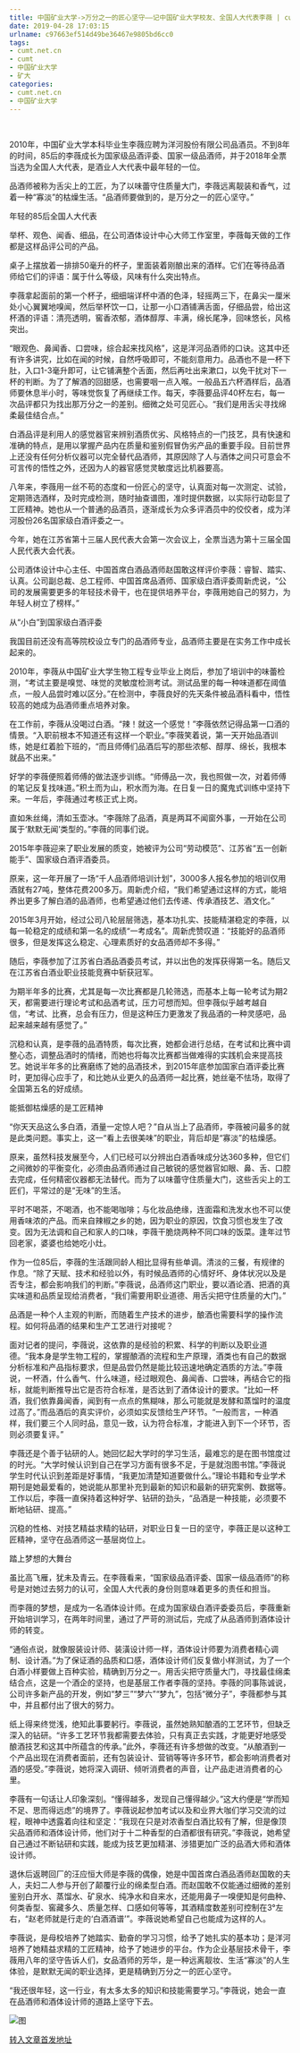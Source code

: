 ```yaml
---
title: 中国矿业大学->万分之一的匠心坚守——记中国矿业大学校友、全国人大代表李薇 | cumt.net.cn
date: 2019-04-28 17:03:15
urlname: c97663ef514d49be36467e9805bd6cc0
tags: 
- cumt.net.cn
- cumt
- 中国矿业大学
- 矿大
categories:
- cumt.net.cn
- 中国矿业大学
---
```


  

2010年，中国矿业大学本科毕业生李薇应聘为洋河股份有限公司品酒员。不到8年的时间，85后的李薇成长为国家级品酒评委、国家一级品酒师，并于2018年全票当选为全国人大代表，是酒业人大代表中最年轻的一位。

品酒师被称为舌尖上的工匠，为了以味蕾守住质量大门，李薇远离靓装和香气，过着一种“寡淡”的枯燥生活。“品酒师要做到的，是万分之一的匠心坚守。”

年轻的85后全国人大代表

举杯、观色、闻香、细品，在公司酒体设计中心大师工作室里，李薇每天做的工作都是这样品评公司的产品。

桌子上摆放着一排排50毫升的杯子，里面装着刚酿出来的酒样。它们在等待品酒师给它们的评语：属于什么等级，风味有什么突出特点。

李薇拿起面前的第一个杯子，细细端详杯中酒的色泽，轻摇两三下，在鼻尖一厘米处小心翼翼地嗅闻，然后举杯饮一口，让那一小口酒铺满舌面，仔细品尝，给出这杯酒的评语：清亮透明，窖香浓郁，酒体醇厚、丰满，绵长尾净，回味悠长，风格突出。

“眼观色、鼻闻香、口尝味，综合起来找风格”，这是洋河品酒师的口诀。这其中还有许多讲究，比如在闻的时候，自然呼吸即可，不能刻意用力。品酒也不是一杯下肚，入口1-3毫升即可，让它铺满整个舌面，然后再吐出来漱口，以免干扰对下一杯的判断。为了了解酒的回甜感，也需要咽一点入喉。一般品五六杯酒样后，品酒师要休息半小时，等味觉恢复了再继续工作。每天，李薇要品评40杯左右，每一次品评都只为找出那万分之一的差别。细微之处可见匠心。“我们是用舌尖寻找绵柔最佳结合点。”

白酒品评是利用人的感觉器官来辨别酒质优劣、风格特点的一门技艺，具有快速和准确的特点，是用以掌握产品内在质量和鉴别假冒伪劣产品的重要手段。目前世界上还没有任何分析仪器可以完全替代品酒师，其原因除了人与酒体之间只可意会不可言传的悟性之外，还因为人的器官感觉灵敏度远比机器要高。

八年来，李薇用一丝不苟的态度和一份匠心的坚守，认真面对每一次测定、试验，定期筛选酒样，及时完成检测，随时抽查谱图，准时提供数据，以实际行动彰显了工匠精神。她也从一个普通的品酒员，逐渐成长为众多评酒员中的佼佼者，成为洋河股份26名国家级白酒评委之一。

今年，她在江苏省第十三届人民代表大会第一次会议上，全票当选为第十三届全国人民代表大会代表。

公司酒体设计中心主任、中国首席白酒品酒师赵国敢这样评价李薇：睿智、踏实、认真。公司副总裁、总工程师、中国首席品酒师、国家级白酒评委周新虎说，“公司的发展需要更多的年轻技术骨干，也在提供培养平台，李薇用她自己的努力，为年轻人树立了榜样。”       

从“小白”到国家级白酒评委

我国目前还没有高等院校设立专门的品酒师专业，品酒师主要是在实务工作中成长起来的。

2010年，李薇从中国矿业大学生物工程专业毕业上岗后，参加了培训中的味蕾检测，“考试主要是嗅觉、味觉的灵敏度检测考试。测试品里的每一种味道都在阈值点，一般人品尝时难以区分。”在检测中，李薇良好的先天条件被品酒科看中，悟性较高的她成为品酒师重点培养对象。

在工作前，李薇从没喝过白酒。“辣！就这一个感觉！”李薇依然记得品第一口酒的情景。“入职前根本不知道还有这样一个职业。”李薇笑着说，第一天开始品酒训练，她是红着脸下班的，“而且师傅们品酒后写的那些浓郁、醇厚、绵长，我根本就品不出来。”

好学的李薇便照着师傅的做法逐步训练。“师傅品一次，我也照做一次，对着师傅的笔记反复找味道。”积土而为山，积水而为海。在日复一日的魔鬼式训练中坚持下来。一年后，李薇通过考核正式上岗。

直如朱丝绳，清如玉壶冰。“李薇除了品酒，真是两耳不闻窗外事，一开始在公司属于‘默默无闻’类型的。”李薇的同事们说。

2015年李薇迎来了职业发展的质变，她被评为公司“劳动模范”、江苏省“五一创新能手”、国家级白酒评酒委员。

原来，这一年开展了一场“千人品酒师培训计划”，3000多人报名参加的培训仅用酒就有27吨，整体花费200多万。周新虎介绍，“我们希望通过这样的方式，能培养出更多了解白酒的品酒师，也希望通过他们去传递、传承酒技艺、酒文化。”

2015年3月开始，经过公司八轮层层筛选，基本功扎实、技能精湛稳定的李薇，以每一轮稳定的成绩和第一名的成绩“一考成名”。周新虎赞叹道：“技能好的品酒师很多，但是发挥这么稳定、心理素质好的女品酒师却不多得。”

随后，李薇参加了江苏省白酒品酒委员考试，并以出色的发挥获得第一名。随后又在江苏省白酒业职业技能竞赛中斩获冠军。

为期半年多的比赛，尤其是每一次比赛都是几轮筛选，而基本上每一轮考试为期2天，都需要进行理论考试和品酒考试，压力可想而知。但李薇似乎越考越自信，“考试、比赛，总会有压力，但是这种压力更激发了我品酒的一种灵感吧，品起来越来越有感觉了。”

沉稳和认真，是李薇的品酒特质，每次比赛，她都会进行总结，在考试和比赛中调整心态，调整品酒时的情绪，而她也将每次比赛都当做难得的实践机会来提高技艺。她说半年多的比赛磨练了她的品酒技术，到2015年底参加国家白酒评委比赛时，更加得心应手了，和比她从业更久的品酒师一起比赛，她丝毫不怯场，取得了全国第五名的好成绩。       

能抵御枯燥感的是工匠精神

“你天天品这么多白酒，酒量一定惊人吧？”自从当上了品酒师，李薇被问最多的就是此类问题。事实上，这一“看上去很美味”的职业，背后却是“寡淡”的枯燥感。

原来，虽然科技发展至今，人们已经可以分辨出白酒香味成分达360多种，但它们之间微妙的平衡变化，必须由品酒师通过自己敏锐的感觉器官如眼、鼻、舌、口腔去完成，任何精密仪器都无法替代。而为了以味蕾守住质量大门，这些舌尖上的工匠们，平常过的是“无味”的生活。

平时不喝茶，不喝酒，也不能喝咖啡；与化妆品绝缘，连面霜和洗发水也不可以使用香味浓的产品。而来自辣椒之乡的她，因为职业的原因，饮食习惯也发生了改变。因为无法调和自己和家人的口味，李薇干脆烧两种不同口味的饭菜。逢年过节回老家，婆婆也给她吃小灶。

作为一位85后，李薇的生活跟同龄人相比显得有些单调。清淡的三餐，有规律的作息。“除了天赋、技术和经验以外，有时候品酒师的心情好坏、身体状况以及是否专注，都会影响我们的判断。”李薇说，品酒师这门职业，要以酒论酒、把酒的真实味道和品质呈现给消费者，“我们需要用职业道德、用舌尖把守住质量的大门。”

品酒是一种个人主观的判断，而随着生产技术的进步，酿酒也需要科学的操作流程。如何将品酒的结果和生产工艺进行对接呢？

面对记者的提问，李薇说，这依靠的是经验的积累、科学的判断以及职业道德。“我本身是学生物工程的，掌握酿酒的流程和生产原理，酒类也有自己的数据分析标准和产品指标要求，但是品尝仍然是能比较迅速地确定酒质的方法。”李薇说，一杯酒，什么香气、什么味道，经过眼观色、鼻闻香、口尝味，再结合它的指标，就能判断推导出它是否符合标准，是否达到了酒体设计的要求。“比如一杯酒，我们依靠鼻闻香，闻到有一点点的焦糊味，那么可能就是发酵和蒸馏时的温度过高了。”而品酒后的真实评价，必须如实反馈给生产环节。“一般而言，一种酒样，我们要三个人同时品，意见一致，认为符合标准，才能进入到下一个环节，否则必须要复评。”

李薇还是个善于钻研的人。她回忆起大学时的学习生活，最难忘的是在图书馆度过的时光。“大学时候认识到自己在学习方面有很多不足，于是就泡图书馆。”李薇说学生时代认识到差距是好事情，“我更加清楚知道要做什么。”理论书籍和专业学术期刊是她最爱看的，她说能从那里补充到最新的知识和最新的研究案例、数据等。工作以后，李薇一直保持着这种好学、钻研的劲头，“品酒是一种技能，必须要不断地钻研、提高。”

沉稳的性格、对技艺精益求精的钻研，对职业日复一日的坚守，李薇正是以这种工匠精神，坚守在品酒师这一基层岗位上。       

踏上梦想的大舞台

虽比高飞雁，犹未及青云。在李薇看来，“国家级品酒评委、国家一级品酒师”的称号是对她过去努力的认可，全国人大代表的身份则意味着更多的责任和担当。

而李薇的梦想，是成为一名酒体设计师。在成为国家级白酒评委委员后，李薇重新开始培训学习，在两年时间里，通过了严苛的测试后，完成了从品酒师到酒体设计师的转变。

“通俗点说，就像服装设计师、装潢设计师一样，酒体设计师要为消费者精心调制、设计酒。”为了保证酒的品质和口感，酒体设计师们反复做小样测试，为了一个白酒小样要做上百种实验，精确到万分之一。用舌尖把守质量大门，寻找最佳绵柔结合点，这是一个酒企的坚持，也是基层工作者李薇的坚持。李薇的同事陈诚说，公司许多新产品的开发，例如“梦三”“梦六”“梦九”，包括“微分子”，李薇都参与其中，并且都付出了很大的努力。

纸上得来终觉浅，绝知此事要躬行。李薇说，虽然她熟知酿酒的工艺环节，但缺乏深入的钻研。“许多工艺环节我都需要去体验，只有真正去实践，才能更好地感受酿酒技艺和这其中所蕴含的传承。”此外，李薇还有许多想做的改变。“从酿酒到一个产品出现在消费者面前，还有包装设计、营销等等许多环节，都会影响消费者对酒的感受。”李薇说，她将深入调研、倾听消费者的声音，让产品走进消费者的心里。

李薇有一句话让人印象深刻。“懂得越多，发现自己懂得越少。”这大约便是“学而知不足、思而得远虑”的境界了。李薇说起参加考试以及和业界大咖们学习交流的过程，眼神中透露着向往和坚定：“我现在只是对浓香型白酒比较有了解，但是像顶尖品酒师和酒体设计师，他们对于十二种香型的白酒都很有研究。”李薇说，她希望自己通过不断钻研和实践，能成为技艺更加精湛、涉猎更加广泛的品酒大师和酒体设计师。

退休后返聘回厂的汪应恒大师是李薇的偶像，她是中国首席白酒品酒师赵国敢的夫人，夫妇二人参与开创了颠覆行业的绵柔型白酒。而赵国敢不仅能通过细微的差别鉴别白开水、蒸馏水、矿泉水、纯净水和自来水，还能用鼻子一嗅便知是何曲种、何类香型、窖藏多久、质量怎样、口感如何等等，其酒精度数差别可控制在3°左右，“赵老师就是行走的‘白酒酒谱’”。李薇说她希望自己也能成为这样的人。

李薇说，是母校培养了她踏实、勤奋的学习习惯，给予了她扎实的基本功；是洋河培养了她精益求精的工匠精神，给予了她进步的平台。作为企业基层技术骨干，李薇用八年的坚守告诉人们，女品酒师的芳华，是一种远离靓妆、生活“寡淡”的人生体验，是默默无闻的职业选择，更是精确到万分之一的匠心坚守。

“我还很年轻，这一行业，有太多太多的知识和技能需要学习。”李薇说，她会一直在品酒师和酒体设计师的道路上坚守下去。

![图](http://xwzx.cumt.edu.cn/_upload/article/images/58/c8/bc7d0dde469f9deae4a0c989ebcf/cb4d7d53-c15b-4054-8010-12ecacc397e8.jpg)

[转入文章首发地址](http://xwzx.cumt.edu.cn/ea/64/c521a518756/page.htm)
